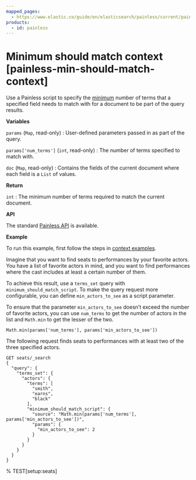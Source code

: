 ```yaml
---
mapped_pages:
  - https://www.elastic.co/guide/en/elasticsearch/painless/current/painless-min-should-match-context.html
products:
  - id: painless
---
```


# Minimum should match context [painless-min-should-match-context]

Use a Painless script to specify the [minimum](/reference/query-languages/query-dsl/query-dsl-terms-set-query.md) number of terms that a specified field needs to match with for a document to be part of the query results.

**Variables**

`params` (`Map`, read-only)
:   User-defined parameters passed in as part of the query.

`params['num_terms']` (`int`, read-only)
:   The number of terms specified to match with.

`doc` (`Map`, read-only)
:   Contains the fields of the current document where each field is a `List` of values.

**Return**

`int`
:   The minimum number of terms required to match the current document.

**API**

The standard [Painless API](https://www.elastic.co/guide/en/elasticsearch/painless/current/painless-api-reference-shared.html) is available.

**Example**

To run this example, first follow the steps in [context examples](/reference/scripting-languages/painless/painless-context-examples.md).

Imagine that you want to find seats to performances by your favorite actors. You have a list of favorite actors in mind, and you want to find performances where the cast includes at least a certain number of them.

To achieve this result, use a `terms_set` query with `minimum_should_match_script`. To make the query request more configurable, you can define `min_actors_to_see` as a script parameter.

To ensure that the parameter `min_actors_to_see` doesn’t exceed the number of favorite actors, you can use `num_terms` to get the number of actors in the list and `Math.min` to get the lesser of the two.

```painless
Math.min(params['num_terms'], params['min_actors_to_see'])
```

The following request finds seats to performances with at least two of the three specified actors.

```console
GET seats/_search
{
  "query": {
    "terms_set": {
      "actors": {
        "terms": [
          "smith",
          "earns",
          "black"
        ],
        "minimum_should_match_script": {
          "source": "Math.min(params['num_terms'], params['min_actors_to_see'])",
          "params": {
            "min_actors_to_see": 2
          }
        }
      }
    }
  }
}
```
% TEST[setup:seats]

